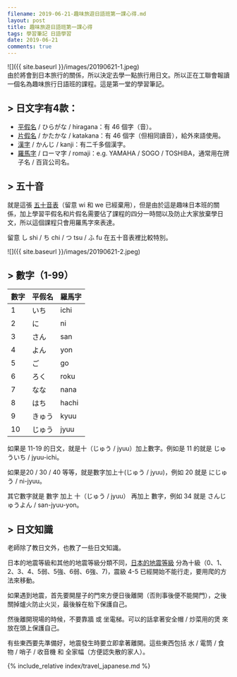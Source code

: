 ```yaml
---
filename: 2019-06-21-趣味旅遊日語班第一課心得.md
layout: post
title: 趣味旅遊日語班第一課心得
tags: 學習筆記 日語學習
date: 2019-06-21
comments: true
---
```


![]({{ site.baseurl }}/images/20190621-1.jpeg)  
由於將會到日本旅行的關係，所以決定去學一點旅行用日文。所以正在工聯會報讀一個名為趣味旅行日語班的課程。這是第一堂的學習筆記。

## > 日文字有4款：

* [平假名](https://zh.wikipedia.org/wiki/%E5%B9%B3%E5%81%87%E5%90%8D) / ひらがな / hiragana：有 46 個字（音）。
* [片假名](https://zh.wikipedia.org/wiki/%E7%89%87%E5%81%87%E5%90%8D) / かたかな / katakana：有 46 個字（但相同讀音），給外來語使用。
* [漢字](https://zh.wikipedia.org/wiki/%E6%97%A5%E6%9C%AC%E6%B1%89%E5%AD%97) / かんじ / kanji：有二千多個漢字。
* [羅馬字](https://zh.wikipedia.org/wiki/%E6%97%A5%E8%AF%AD%E7%BD%97%E9%A9%AC%E5%AD%97) / ローマ字 / romaji：e.g. YAMAHA / SOGO / TOSHIBA，通常用在牌子名 / 百貨公司名。

## > 五十音

就是這張 [五十音表](https://zh.wikipedia.org/wiki/%E4%BA%94%E5%8D%81%E9%9F%B3)（留意 wi 和 we 已經棄用），但是由於這是趣味日本班的關係，加上學習平假名和片假名需要佔了課程的四分一時間以及防止大家放棄學日文，所以這個課程只會用羅馬字來表達。

留意 し shi / ち chi / つ tsu / ふ fu 在五十音表裡比較特別。

![]({{ site.baseurl }}/images/20190621-2.jpeg)


## > 數字（1-99）

| 數字 | 平假名 | 羅馬字 |
| --- | --- | --- |
|1|いち|ichi|
|2|に|ni|
|3|さん|san|
|4|よん|yon|
|5|ご|go|
|6|ろく|roku|
|7|なな|nana|
|8|はち|hachi|
|9|きゅう|kyuu|
|10|じゅう|jyuu|

 如果是 11-19 的日文，就是十（じゅう / jyuu）加上數字。例如是 11 的就是 じゅういち / jyuu-ichi。

如果是20 / 30 / 40 等等，就是數字加上十(じゅう / jyuu)，例如 20 就是 にじゅう / ni-jyuu。

其它數字就是 數字 加上 十（じゅう / jyuu） 再加上 數字，例如 34 就是 さんじゅうよん / san-jyuu-yon。

## > 日文知識

老師除了教日文外，也教了一些日文知識。

日本的地震等級和其他的地震等級分類不同，[日本的地震等級](https://zh.m.wikipedia.org/zh-hk/%E6%97%A5%E6%9C%AC%E6%B0%A3%E8%B1%A1%E5%BB%B3%E9%9C%87%E5%BA%A6%E7%AD%89%E7%B4%9A)
 分為十級（0、1、2、3、4、5弱、5強、6弱、6強、7)，震級 4-5 已經開始不能行走，要用爬的方法來移動。

如果遇到地震，首先要開屋子的門來方便日後離開（否則事後便不能開門），之後關掉爐火防止火災，最後躲在枱下保護自己。

然後離開現場的時候，不要靠牆 或 坐電梯。可以的話拿著安全帽 / 炒菜用的煲 來放在頭上保護自己。

有些東西要先準備好，地震發生時要立即拿著離開。這些東西包括 水 / 電筒 / 食物 / 哨子 / 收音機 和 全家幅（方便認失散的家人）。

{% include_relative index/travel_japanese.md %}
